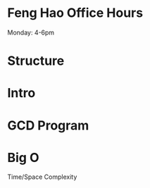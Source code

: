 # Feng Hao Office Hours
Monday: 4-6pm
# Structure
# Intro
# GCD Program
# Big O
Time/Space Complexity







